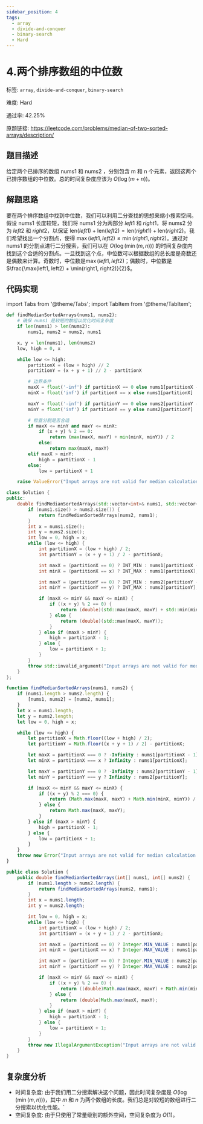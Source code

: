 ```yaml
---
sidebar_position: 4
tags:
  - array
  - divide-and-conquer
  - binary-search
  - Hard
---
```


# 4.两个排序数组的中位数

标签: `array`, `divide-and-conquer`, `binary-search`

难度: Hard

通过率: 42.25%

原题链接: https://leetcode.com/problems/median-of-two-sorted-arrays/description/

## 题目描述
给定两个已排序的数组 nums1 和 nums2 ，分别包含 m 和 n 个元素，返回这两个已排序数组的中位数。总的时间复杂度应该为 $O(\log (m+n))$。

## 解题思路
要在两个排序数组中找到中位数，我们可以利用二分查找的思想来缩小搜索空间。假设 nums1 长度较短，我们将 nums1 分为两部分 $left1$ 和 $right1$，将 nums2 分为 $left2$ 和 $right2$，以保证 $\text{len}(left1) + \text{len}(left2) = \text{len}(right1) + \text{len}(right2)$。我们希望找出一个分割点，使得 $\max(left1, left2) \leq \min(right1, right2)$。通过对 nums1 的分割点进行二分搜索，我们可以在 $O(\log (\min(m, n)))$ 的时间复杂度内找到这个合适的分割点。一旦找到这个点，中位数可以根据数组的总长度是奇数还是偶数来计算。奇数时，中位数是$\max(left1, left2)$；偶数时，中位数是$\frac{\max(left1, left2) + \min(right1, right2)}{2}$。

## 代码实现
import Tabs from '@theme/Tabs';
import TabItem from '@theme/TabItem';

<Tabs>
<TabItem value="python" label="Python">

```python
def findMedianSortedArrays(nums1, nums2):
    # 确保 nums1 是较短的数组以优化时间复杂度
    if len(nums1) > len(nums2):
        nums1, nums2 = nums2, nums1

    x, y = len(nums1), len(nums2)
    low, high = 0, x

    while low <= high:
        partitionX = (low + high) // 2
        partitionY = (x + y + 1) // 2 - partitionX

        # 边界条件
        maxX = float('-inf') if partitionX == 0 else nums1[partitionX - 1]
        minX = float('inf') if partitionX == x else nums1[partitionX]

        maxY = float('-inf') if partitionY == 0 else nums2[partitionY - 1]
        minY = float('inf') if partitionY == y else nums2[partitionY]

        # 检查分割是否合适
        if maxX <= minY and maxY <= minX:
            if (x + y) % 2 == 0:
                return (max(maxX, maxY) + min(minX, minY)) / 2
            else:
                return max(maxX, maxY)
        elif maxX > minY:
            high = partitionX - 1
        else:
            low = partitionX + 1

    raise ValueError("Input arrays are not valid for median calculation.")
```

</TabItem>
<TabItem value="cpp" label="C++">

```cpp
class Solution {
public:
    double findMedianSortedArrays(std::vector<int>& nums1, std::vector<int>& nums2) {
        if (nums1.size() > nums2.size()) {
            return findMedianSortedArrays(nums2, nums1);
        }
        int x = nums1.size();
        int y = nums2.size();
        int low = 0, high = x;
        while (low <= high) {
            int partitionX = (low + high) / 2;
            int partitionY = (x + y + 1) / 2 - partitionX;

            int maxX = (partitionX == 0) ? INT_MIN : nums1[partitionX - 1];
            int minX = (partitionX == x) ? INT_MAX : nums1[partitionX];

            int maxY = (partitionY == 0) ? INT_MIN : nums2[partitionY - 1];
            int minY = (partitionY == y) ? INT_MAX : nums2[partitionY];

            if (maxX <= minY && maxY <= minX) {
                if ((x + y) % 2 == 0) {
                    return (double)(std::max(maxX, maxY) + std::min(minX, minY)) / 2;
                } else {
                    return (double)(std::max(maxX, maxY));
                }
            } else if (maxX > minY) {
                high = partitionX - 1;
            } else {
                low = partitionX + 1;
            }
        }
        throw std::invalid_argument("Input arrays are not valid for median calculation.");
    }
};
```

</TabItem>
<TabItem value="javascript" label="JavaScript">

```javascript
function findMedianSortedArrays(nums1, nums2) {
    if (nums1.length > nums2.length) {
        [nums1, nums2] = [nums2, nums1];
    }
    let x = nums1.length;
    let y = nums2.length;
    let low = 0, high = x;

    while (low <= high) {
        let partitionX = Math.floor((low + high) / 2);
        let partitionY = Math.floor((x + y + 1) / 2) - partitionX;

        let maxX = partitionX === 0 ? -Infinity : nums1[partitionX - 1];
        let minX = partitionX === x ? Infinity : nums1[partitionX];

        let maxY = partitionY === 0 ? -Infinity : nums2[partitionY - 1];
        let minY = partitionY === y ? Infinity : nums2[partitionY];

        if (maxX <= minY && maxY <= minX) {
            if ((x + y) % 2 === 0) {
                return (Math.max(maxX, maxY) + Math.min(minX, minY)) / 2;
            } else {
                return Math.max(maxX, maxY);
            }
        } else if (maxX > minY) {
            high = partitionX - 1;
        } else {
            low = partitionX + 1;
        }
    }
    throw new Error("Input arrays are not valid for median calculation.");
}
```

</TabItem>
<TabItem value="java" label="Java">

```java
public class Solution {
    public double findMedianSortedArrays(int[] nums1, int[] nums2) {
        if (nums1.length > nums2.length) {
            return findMedianSortedArrays(nums2, nums1);
        }
        int x = nums1.length;
        int y = nums2.length;

        int low = 0, high = x;
        while (low <= high) {
            int partitionX = (low + high) / 2;
            int partitionY = (x + y + 1) / 2 - partitionX;

            int maxX = (partitionX == 0) ? Integer.MIN_VALUE : nums1[partitionX - 1];
            int minX = (partitionX == x) ? Integer.MAX_VALUE : nums1[partitionX];

            int maxY = (partitionY == 0) ? Integer.MIN_VALUE : nums2[partitionY - 1];
            int minY = (partitionY == y) ? Integer.MAX_VALUE : nums2[partitionY];

            if (maxX <= minY && maxY <= minX) {
                if ((x + y) % 2 == 0) {
                    return ((double)Math.max(maxX, maxY) + Math.min(minX, minY)) / 2;
                } else {
                    return (double)Math.max(maxX, maxY);
                }
            } else if (maxX > minY) {
                high = partitionX - 1;
            } else {
                low = partitionX + 1;
            }
        }
        throw new IllegalArgumentException("Input arrays are not valid for median calculation.");
    }
}
```

</TabItem>
</Tabs>

## 复杂度分析
- 时间复杂度: 由于我们用二分搜索解决这个问题，因此时间复杂度是 $O(\log(\min(m, n)))$，其中 $m$ 和 $n$ 为两个数组的长度。我们总是对较短的数组进行二分搜索以优化性能。`
- 空间复杂度: 由于只使用了常量级别的额外空间，空间复杂度为 $O(1)$。
